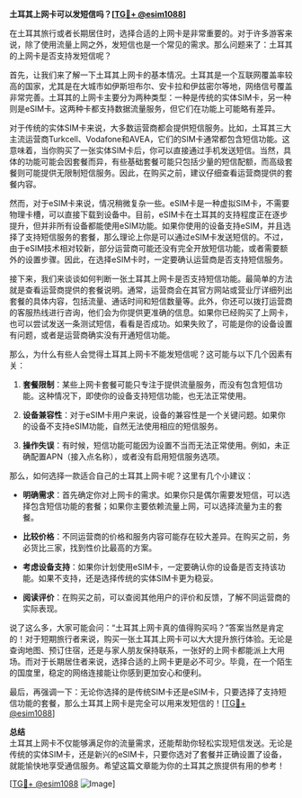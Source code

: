 **土耳其上网卡可以发短信吗？[[TG💪+ @esim1088](https://t.me/s/esim1088)]**

在土耳其旅行或者长期居住时，选择合适的上网卡是非常重要的。对于许多游客来说，除了使用流量上网之外，发短信也是一个常见的需求。那么问题来了：土耳其的上网卡是否支持发短信呢？

首先，让我们来了解一下土耳其上网卡的基本情况。土耳其是一个互联网覆盖率较高的国家，尤其是在大城市如伊斯坦布尔、安卡拉和伊兹密尔等地，网络信号覆盖非常完善。土耳其的上网卡主要分为两种类型：一种是传统的实体SIM卡，另一种则是eSIM卡。这两种卡都支持数据流量服务，但它们在功能上可能略有差异。

对于传统的实体SIM卡来说，大多数运营商都会提供短信服务。比如，土耳其三大主流运营商Turkcell、Vodafone和AVEA，它们的SIM卡通常都包含短信功能。这意味着，当你购买了一张实体SIM卡后，你可以直接通过手机发送短信。当然，具体的功能可能会因套餐而异，有些基础套餐可能只包括少量的短信配额，而高级套餐则可能提供无限制短信服务。因此，在购买之前，建议仔细查看运营商提供的套餐内容。

然而，对于eSIM卡来说，情况稍微复杂一些。eSIM卡是一种虚拟SIM卡，不需要物理卡槽，可以直接下载到设备中。目前，eSIM卡在土耳其的支持程度正在逐步提升，但并非所有设备都能使用eSIM功能。如果你使用的设备支持eSIM，并且选择了支持短信服务的套餐，那么理论上你是可以通过eSIM卡发送短信的。不过，由于eSIM技术相对较新，部分运营商可能还没有完全开放短信功能，或者需要额外的设置步骤。因此，在选择eSIM卡时，一定要确认运营商是否支持短信服务。

接下来，我们来谈谈如何判断一张土耳其上网卡是否支持短信功能。最简单的方法就是查看运营商提供的套餐说明。通常，运营商会在其官方网站或营业厅详细列出套餐的具体内容，包括流量、通话时间和短信数量等。此外，你还可以拨打运营商的客服热线进行咨询，他们会为你提供更准确的信息。如果你已经购买了上网卡，也可以尝试发送一条测试短信，看看是否成功。如果失败了，可能是你的设备设置有问题，或者是运营商确实没有开通短信功能。

那么，为什么有些人会觉得土耳其上网卡不能发短信呢？这可能与以下几个因素有关：

1. **套餐限制**：某些上网卡套餐可能只专注于提供流量服务，而没有包含短信功能。这种情况下，即使你的设备支持短信功能，也无法正常使用。

2. **设备兼容性**：对于eSIM卡用户来说，设备的兼容性是一个关键问题。如果你的设备不支持eSIM功能，自然无法使用相应的短信服务。

3. **操作失误**：有时候，短信功能可能因为设置不当而无法正常使用。例如，未正确配置APN（接入点名称），或者没有启用短信服务选项。

那么，如何选择一款适合自己的土耳其上网卡呢？这里有几个小建议：

- **明确需求**：首先确定你对上网卡的需求。如果你只是偶尔需要发短信，可以选择包含短信功能的套餐；如果你主要依赖流量上网，可以选择流量为主的套餐。

- **比较价格**：不同运营商的价格和服务内容可能存在较大差异。在购买之前，务必货比三家，找到性价比最高的方案。

- **考虑设备支持**：如果你计划使用eSIM卡，一定要确认你的设备是否支持该功能。如果不支持，还是选择传统的实体SIM卡更为稳妥。

- **阅读评价**：在购买之前，可以查阅其他用户的评价和反馈，了解不同运营商的实际表现。

说了这么多，大家可能会问：“土耳其上网卡真的值得购买吗？”答案当然是肯定的！对于短期旅行者来说，购买一张土耳其上网卡可以大大提升旅行体验。无论是查询地图、预订住宿，还是与家人朋友保持联系，一张好的上网卡都能派上大用场。而对于长期居住者来说，选择合适的上网卡更是必不可少。毕竟，在一个陌生的国度里，稳定的网络连接能让你感到更加安心和便利。

最后，再强调一下：无论你选择的是传统SIM卡还是eSIM卡，只要选择了支持短信功能的套餐，那么土耳其上网卡是完全可以用来发短信的！[[TG💪+ @esim1088](https://t.me/s/esim1088)]

**总结**  
土耳其上网卡不仅能够满足你的流量需求，还能帮助你轻松实现短信发送。无论是传统的实体SIM卡，还是新兴的eSIM卡，只要你选对了套餐并正确设置了设备，就能愉快地享受通信服务。希望这篇文章能为你的土耳其之旅提供有用的参考！

[[TG💪+ @esim1088](https://t.me/s/esim1088) ![Image](https://i.postimg.cc/4NQfJmqS/Snipaste-2025-05-13-00-14-12.png)]